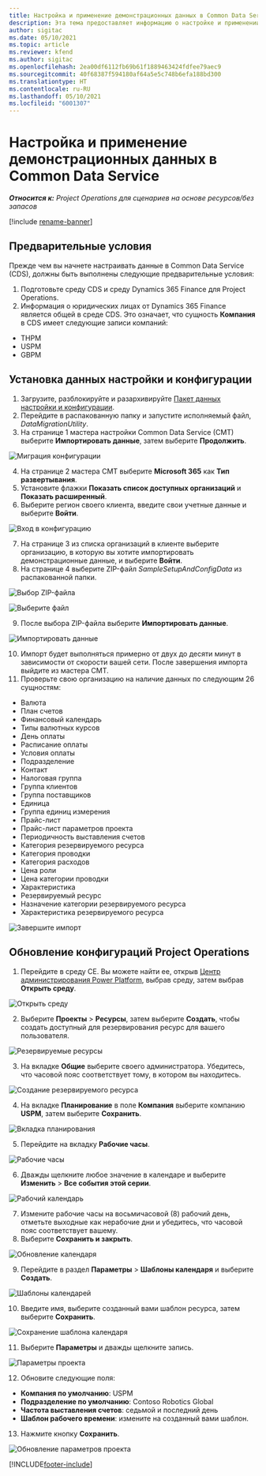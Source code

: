 ```yaml
---
title: Настройка и применение демонстрационных данных в Common Data Service
description: Эта тема предоставляет информацию о настройке и применении данных конфигурации в Project Operations.
author: sigitac
ms.date: 05/10/2021
ms.topic: article
ms.reviewer: kfend
ms.author: sigitac
ms.openlocfilehash: 2ea00df6112fb69b61f1889463424fdfee79aec9
ms.sourcegitcommit: 40f68387f594180af64a5e5c748b6efa188bd300
ms.translationtype: HT
ms.contentlocale: ru-RU
ms.lasthandoff: 05/10/2021
ms.locfileid: "6001307"
---
```

# <a name="set-up-and-apply-configuration-data-in-the-common-data-service"></a>Настройка и применение демонстрационных данных в Common Data Service 

_**Относится к:** Project Operations для сценариев на основе ресурсов/без запасов_

[!include [rename-banner](~/includes/cc-data-platform-banner.md)]

## <a name="prerequisites"></a>Предварительные условия

Прежде чем вы начнете настраивать данные в Common Data Service (CDS), должны быть выполнены следующие предварительные условия:

1.  Подготовьте среду CDS и среду Dynamics 365 Finance для Project Operations.
2.  Информация о юридических лицах от Dynamics 365 Finance является общей в среде CDS. Это означает, что сущность **Компания** в CDS имеет следующие записи компаний:
  - THPM
  - USPM
  - GBPM

## <a name="install-setup-and-configuration-data"></a>Установка данных настройки и конфигурации

1. Загрузите, разблокируйте и разархивируйте [Пакет данных настройки и конфигурации](https://download.microsoft.com/download/e/2/d/e2da6c98-d5dd-450c-aabe-fd6bf2ba374b/ProjOpsSampleSetupData-%20Integrated%20Latest.zip).
2. Перейдите в распакованную папку и запустите исполняемый файл, *DataMigrationUtility*.
3. На странице 1 мастера настройки Common Data Service (CMT) выберите **Импортировать данные**, затем выберите **Продолжить**.

![Миграция конфигурации](./media/1ConfigurationMigration.png)

4. На странице 2 мастера CMT выберите **Microsoft 365** как **Тип развертывания**.
5. Установите флажки **Показать список доступных организаций** и **Показать расширенный**.
6. Выберите регион своего клиента, введите свои учетные данные и выберите **Войти**.

![Вход в конфигурацию](./media/2ConfigurationSignin.png)

7. На странице 3 из списка организаций в клиенте выберите организацию, в которую вы хотите импортировать демонстрационные данные, и выберите **Войти**.
8. На странице 4 выберите ZIP-файл *SampleSetupAndConfigData* из распакованной папки.

![Выбор ZIP-файла](./media/3ZipFile.png)

![Выберите файл](./media/4SelectAFile.png)

9. После выбора ZIP-файла выберите **Импортировать данные**.

![Импортировать данные](./media/5ImportData.png)

10. Импорт будет выполняться примерно от двух до десяти минут в зависимости от скорости вашей сети. После завершения импорта выйдите из мастера CMT. 
11. Проверьте свою организацию на наличие данных по следующим 26 сущностям:

  - Валюта
  - План счетов
  - Финансовый календарь
  - Типы валютных курсов
  - День оплаты
  - Расписание оплаты
  - Условия оплаты
  - Подразделение
  - Контакт
  - Налоговая группа
  - Группа клиентов
  - Группа поставщиков
  - Единица
  - Группа единиц измерения
  - Прайс-лист
  - Прайс-лист параметров проекта
  - Периодичность выставления счетов
  - Категория резервируемого ресурса
  - Категория проводки
  - Категория расходов
  - Цена роли
  - Цена категории проводки
  - Характеристика
  - Резервируемый ресурс
  - Назначение категории резервируемого ресурса
  - Характеристика резервируемого ресурса

![Завершите импорт](./media/6CompleteImport.png)

## <a name="update-project-operations-configurations"></a>Обновление конфигураций Project Operations

1. Перейдите в среду CE. Вы можете найти ее, открыв [Центр администрирования Power Platform](https://admin.powerplatform.microsoft.com/environments), выбрав среду, затем выбрав **Открыть среду**. 

![Открыть среду](./media/7OpenEnvironment.png)

2. Выберите **Проекты** > **Ресурсы**, затем выберите **Создать**, чтобы создать доступный для резервирования ресурс для вашего пользователя.

![Резервируемые ресурсы](./media/8BookableResources.png)

3. На вкладке **Общие** выберите своего администратора. Убедитесь, что часовой пояс соответствует тому, в котором вы находитесь. 

![Создание резервируемого ресурса](./media/9NewBookableResource.png)

4. На вкладке **Планирование** в поле **Компания** выберите компанию **USPM**, затем выберите **Сохранить**. 

![Вкладка планирования](./media/10SchedulingTab.png)

5. Перейдите на вкладку **Рабочие часы**.  

![Рабочие часы](./media/11WorkHours.png)

6. Дважды щелкните любое значение в календаре и выберите **Изменить** > **Все события этой серии**. 

![Рабочий календарь](./media/12WorkCalendar.png)

7. Измените рабочие часы на восьмичасовой (8) рабочий день, отметьте выходные как нерабочие дни и убедитесь, что часовой пояс соответствует вашему. 
8. Выберите **Сохранить и закрыть**.

![Обновление календаря](./media/13UpdateCalendar.png)

9. Перейдите в раздел **Параметры** > **Шаблоны календаря** и выберите **Создать**.
 
 ![Шаблоны календарей](./media/14CalendarTemplates.png)
 
 10. Введите имя, выберите созданный вами шаблон ресурса, затем выберите **Сохранить**. 
 
 ![Сохранение шаблона календаря](./media/15SaveCalendarTemplate.png)
 
 11. Выберите **Параметры** и дважды щелкните запись. 
 
 ![Параметры проекта](./media/16ProjectParameters.png)
 
12. Обновите следующие поля:

 - **Компания по умолчанию**: USPM
 - **Подразделение по умолчанию**: Contoso Robotics Global
 - **Частота выставления счетов**: седьмой и последний день
 - **Шаблон рабочего времени**: измените на созданный вами шаблон.

13. Нажмите кнопку **Сохранить**. 

![Обновление параметров проекта](./media/17UpdatedProjectParameters.png)


[!INCLUDE[footer-include](../includes/footer-banner.md)]
